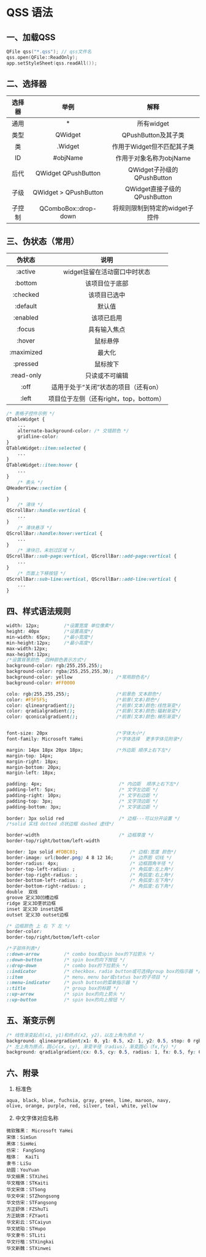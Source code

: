 # QSS 语法

## 一、加载QSS
```c++
QFile qss("*.qss"); // qss文件名
qss.open(QFile::ReadOnly);
app.setStyleSheet(qss.readAll());
```
## 二、选择器
|   选择器  |    举例    |  解释    |
|   :----:  |   :----:  |   :----:  |
|   通用    |   *       |   所有widget  |
|   类型    |   QWidget |   QPushButton及其子类  |
|   类      |   .Widget |   作用于Widget但不匹配其子类   |
|   ID      |   #objName |   作用于对象名称为objName   |
|   后代    |   QWidget QPushButton |   QWidget子孙级的QPushButton   |
|   子级    |   QWidget > QPushButton |   QWidget直接子级的QPushButton  |
|   子控制  |   QComboBox::drop-down |   将规则限制到特定的widget子控件  |
## 三、伪状态（常用）
|   伪状态  |    说明    |
|   :----:  |   :----:  |
|   :active  |   widget驻留在活动窗口中时状态  |
|   :bottom  |   该项目位于底部  |
|   :checked  |   该项目已选中  |
|   :default  |   默认值  |
|   :enabled  |   该项已启用  |
|   :focus  |   具有输入焦点  |
|   :hover  |   鼠标悬停  |
|   :maximized  |   最大化  |
|   :pressed  |   鼠标按下  |
|   :read-only  |   只读或不可编辑  |
|   :off  |   适用于处于“关闭”状态的项目（还有on）  |
|   :left  |   项目位于左侧（还有right，top，bottom）  |
```css
/* 表格子控件示例 */
QTableWidget {
    ...
    alternate-background-color: /* 交错颜色 */
    gridline-color: 
}
QTableWidget::item:selected {
    ...
}
QTableWidget::item:hover {
    ...
}
    /* 表头 */
QHeaderView::section {

}
    /* 滑块 */
QScrollBar::handle:vertical {
    ...
}
    /* 滑块悬浮 */
QScrollBar::handle:hover:vertical {
    ...
}
    /* 滑块已，未划过区域 */
QScrollBar::sub-page:vertical, QScrollBar::add-page:vertical {
    ...
}
    /* 页面上下移按钮 */
QScrollBar::sub-line:vertical, QScrollBar::add-line:vertical {
    ...
}
```
## 四、样式语法规则
```css
width: 12px;		 /*设置宽度 单位像素*/
height: 40px  		 /*设置高度*/
min-width: 65px;     /*最小宽度*/
min-height:12px;     /*最小高度*/
max-width:12px;
max-height:12px;  
/*设置背景颜色  四种颜色表示方式*/
background-color: rgb(255,255,255);  
background-color: rgba(255,255,255,30);
background-color: yellow     			/*常用颜色名*/
background-color: #FF0000

colo: rgb(255,255,255);   				/*前景色 文本颜色*/
color: #F5F5F5;                         /*前景(文本)颜色*/
color: qlineargradient();               /*前景(文本)颜色:线性渐变*/
color: qradialgradient();               /*前景(文本)颜色:辐射渐变*/
color: qconicalgradient();              /*前景(文本)颜色:梯形渐变*/


font-size: 20px  						/*字体大小*/
font-family: Microsoft YaHei			/*字体选择  更多字体见附录*/

margin: 14px 18px 20px 18px;			/*外边距 顺序上右下左*/
margin-top: 14px;
margin-right: 18px;
margin-bottom: 20px;
margin-left: 18px;

padding: 4px;                            /* 内边距  顺序上右下左*/
padding-left: 5px;                       /* 文字左边距 */
padding-right: 10px;                     /* 文字右边距 */
padding-top: 3px;                        /* 文字顶边距 */
padding-bottom: 3px;                     /* 文字底边距 */
 
border: 3px solid red  					 /* 边框---可以分开设置 */
/*solid 实线 dotted 点状边框 dashed 虚线*/

border-width                             /* 边框厚度 */
border-top/right/bottom/left-width 

border: 1px solid #FDBC03;                   /* 边框:宽度 颜色*/  
border-image: url(boder.png) 4 8 12 16;      /* 边界图 切线 */  
border-radius: 4px;                          /* 边框圆角半径 */  
border-top-left-radius: ;                    /* 角弧度:左上角*/  
border-top-right-radius: ;                   /* 角弧度:右上角*/  
border-bottom-left-radius: ;                 /* 角弧度:左下角*/  
border-bottom-right-radius: ;                /* 角弧度:右下角*/  
double  双线
groove 定义3D凹槽边框
ridge 定义3D垄状边框
inset 定义3D inset边框
outset 定义3D outset边框

/* 边框颜色 上 右 下 左 */
border-color:
border-top/right/bottom/left-color

/*子部件列表*/                                
::down-arrow         /* combo box或spin box的下拉箭头 */
::down-button        /* spin box的向下按钮 */
::drop-down          /* combo box的下拉箭头 */
::indicator          /* checkbox、radio button或可选择group box的指示器 */
::item               /* menu、menu bar或status bar的子项目 */
::menu-indicator     /* push button的菜单指示器 */
::title              /* group box的标题 */
::up-arrow           /* spin box的向上箭头 */
::up-button          /* spin box的向上按钮 */
```
## 五、渐变示例
```css
/* 线性渐变起点(x1, y1)和终点(x2, y2)，以左上角为原点 */
background: qlineargradient(x1: 0, y1: 0.5, x2: 1, y2: 0.5, stop: 0 rgb(128, 128, 128), stop: 0.5 rgb(78, 78, 78), stop: 1 rgb(128, 128, 128));
/* 左上角为原点，圆心(cx, cy), 渐变半径（radius），渐变圆心（fx,fy) */
background: qradialgradient(cx: 0.5, cy: 0.5, radius: 1, fx: 0.5, fy: 0.5, stop: 0.3 rgb(78, 78, 78), stop: 1 rgb(128, 128, 128));
```
## 六、附录

1. 标准色
```
aqua, black, blue, fuchsia, gray, green, lime, maroon, navy,
olive, orange, purple, red, silver, teal, white, yellow
```
2. 中文字体对应名称
```
微软雅黑： Microsoft YaHei
宋体：SimSun
黑体：SimHei
仿宋： FangSong
楷体：  KaiTi
隶书：LiSu
幼圆：YouYuan
华文细黑：STXihei
华文楷体：STKaiti
华文宋体：STSong
华文中宋：STZhongsong
华文仿宋：STFangsong
方正舒体：FZShuTi
方正姚体：FZYaoti
华文彩云：STCaiyun
华文琥珀：STHupo
华文隶书：STLiti
华文行楷：STXingkai
华文新魏：STXinwei
```